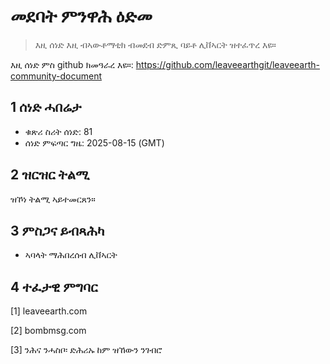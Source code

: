 # መደባት ምንዋሕ ዕድመ

>እዚ ሰነድ እዚ ብኣውቶማቲክ ብመደብ ድምጺ ባይቶ ሊቨኣርት ዝተፈጥረ እዩ።

እዚ ሰነድ ምስ github ክመዓራረ እዩ።: https://github.com/leaveearthgit/leaveearth-community-document

## 1 ሰነድ ሓበሬታ

- ቁጽሪ ስሪት ሰነድ: 81
- ሰነድ ምፍጣር ግዜ: 2025-08-15 (GMT)

## 2 ዝርዝር ትልሚ

ዝኾነ ትልሚ ኣይተመርጸን።

## 3 ምስጋና ይብጻሕካ
* ኣባላት ማሕበረሰብ ሊቨኣርት

## 4 ተፈታዊ ምግባር
[1] leaveearth.com

[2] bombmsg.com

[3] ንሕና ንሓስቦ፡ ድሕሪኡ ከም ዝኸውን ንገብሮ
